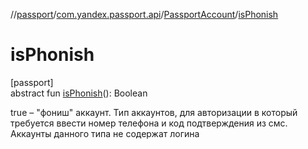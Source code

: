//[passport](../../../index.md)/[com.yandex.passport.api](../index.md)/[PassportAccount](index.md)/[isPhonish](is-phonish.md)

# isPhonish

[passport]\
abstract fun [isPhonish](is-phonish.md)(): Boolean

true – &quot;фониш&quot; аккаунт. Тип аккаунтов, для авторизации в который требуется ввести номер телефона и код подтверждения из смс. Аккаунты данного типа не содержат логина
